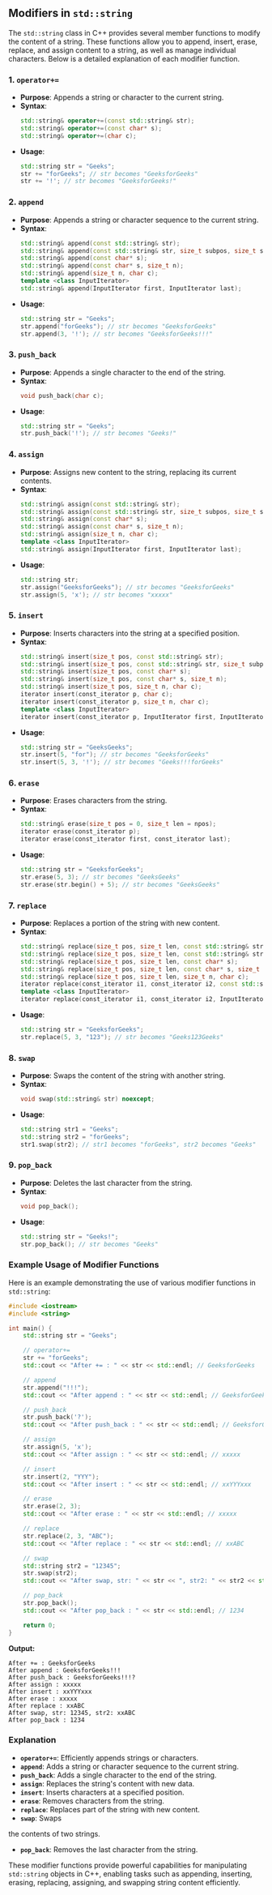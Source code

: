 ## Modifiers in `std::string`

The `std::string` class in C++ provides several member functions to modify the content of a string. These functions allow you to append, insert, erase, replace, and assign content to a string, as well as manage individual characters. Below is a detailed explanation of each modifier function.

### 1. `operator+=`

- **Purpose**: Appends a string or character to the current string.
- **Syntax**:
  ```cpp
  std::string& operator+=(const std::string& str);
  std::string& operator+=(const char* s);
  std::string& operator+=(char c);
  ```
- **Usage**:
  ```cpp
  std::string str = "Geeks";
  str += "forGeeks"; // str becomes "GeeksforGeeks"
  str += '!'; // str becomes "GeeksforGeeks!"
  ```

### 2. `append`

- **Purpose**: Appends a string or character sequence to the current string.
- **Syntax**:
  ```cpp
  std::string& append(const std::string& str);
  std::string& append(const std::string& str, size_t subpos, size_t sublen);
  std::string& append(const char* s);
  std::string& append(const char* s, size_t n);
  std::string& append(size_t n, char c);
  template <class InputIterator>
  std::string& append(InputIterator first, InputIterator last);
  ```
- **Usage**:
  ```cpp
  std::string str = "Geeks";
  str.append("forGeeks"); // str becomes "GeeksforGeeks"
  str.append(3, '!'); // str becomes "GeeksforGeeks!!!"
  ```

### 3. `push_back`

- **Purpose**: Appends a single character to the end of the string.
- **Syntax**:
  ```cpp
  void push_back(char c);
  ```
- **Usage**:
  ```cpp
  std::string str = "Geeks";
  str.push_back('!'); // str becomes "Geeks!"
  ```

### 4. `assign`

- **Purpose**: Assigns new content to the string, replacing its current contents.
- **Syntax**:
  ```cpp
  std::string& assign(const std::string& str);
  std::string& assign(const std::string& str, size_t subpos, size_t sublen);
  std::string& assign(const char* s);
  std::string& assign(const char* s, size_t n);
  std::string& assign(size_t n, char c);
  template <class InputIterator>
  std::string& assign(InputIterator first, InputIterator last);
  ```
- **Usage**:
  ```cpp
  std::string str;
  str.assign("GeeksforGeeks"); // str becomes "GeeksforGeeks"
  str.assign(5, 'x'); // str becomes "xxxxx"
  ```

### 5. `insert`

- **Purpose**: Inserts characters into the string at a specified position.
- **Syntax**:
  ```cpp
  std::string& insert(size_t pos, const std::string& str);
  std::string& insert(size_t pos, const std::string& str, size_t subpos, size_t sublen);
  std::string& insert(size_t pos, const char* s);
  std::string& insert(size_t pos, const char* s, size_t n);
  std::string& insert(size_t pos, size_t n, char c);
  iterator insert(const_iterator p, char c);
  iterator insert(const_iterator p, size_t n, char c);
  template <class InputIterator>
  iterator insert(const_iterator p, InputIterator first, InputIterator last);
  ```
- **Usage**:
  ```cpp
  std::string str = "GeeksGeeks";
  str.insert(5, "for"); // str becomes "GeeksforGeeks"
  str.insert(5, 3, '!'); // str becomes "Geeks!!!forGeeks"
  ```

### 6. `erase`

- **Purpose**: Erases characters from the string.
- **Syntax**:
  ```cpp
  std::string& erase(size_t pos = 0, size_t len = npos);
  iterator erase(const_iterator p);
  iterator erase(const_iterator first, const_iterator last);
  ```
- **Usage**:
  ```cpp
  std::string str = "GeeksforGeeks";
  str.erase(5, 3); // str becomes "GeeksGeeks"
  str.erase(str.begin() + 5); // str becomes "GeeksGeeks"
  ```

### 7. `replace`

- **Purpose**: Replaces a portion of the string with new content.
- **Syntax**:
  ```cpp
  std::string& replace(size_t pos, size_t len, const std::string& str);
  std::string& replace(size_t pos, size_t len, const std::string& str, size_t subpos, size_t sublen);
  std::string& replace(size_t pos, size_t len, const char* s);
  std::string& replace(size_t pos, size_t len, const char* s, size_t n);
  std::string& replace(size_t pos, size_t len, size_t n, char c);
  iterator replace(const_iterator i1, const_iterator i2, const std::string& str);
  template <class InputIterator>
  iterator replace(const_iterator i1, const_iterator i2, InputIterator first, InputIterator last);
  ```
- **Usage**:
  ```cpp
  std::string str = "GeeksforGeeks";
  str.replace(5, 3, "123"); // str becomes "Geeks123Geeks"
  ```

### 8. `swap`

- **Purpose**: Swaps the content of the string with another string.
- **Syntax**:
  ```cpp
  void swap(std::string& str) noexcept;
  ```
- **Usage**:
  ```cpp
  std::string str1 = "Geeks";
  std::string str2 = "forGeeks";
  str1.swap(str2); // str1 becomes "forGeeks", str2 becomes "Geeks"
  ```

### 9. `pop_back`

- **Purpose**: Deletes the last character from the string.
- **Syntax**:
  ```cpp
  void pop_back();
  ```
- **Usage**:
  ```cpp
  std::string str = "Geeks!";
  str.pop_back(); // str becomes "Geeks"
  ```

### Example Usage of Modifier Functions

Here is an example demonstrating the use of various modifier functions in `std::string`:

```cpp
#include <iostream>
#include <string>

int main() {
    std::string str = "Geeks";

    // operator+=
    str += "forGeeks";
    std::cout << "After += : " << str << std::endl; // GeeksforGeeks

    // append
    str.append("!!!");
    std::cout << "After append : " << str << std::endl; // GeeksforGeeks!!!

    // push_back
    str.push_back('?');
    std::cout << "After push_back : " << str << std::endl; // GeeksforGeeks!!!?

    // assign
    str.assign(5, 'x');
    std::cout << "After assign : " << str << std::endl; // xxxxx

    // insert
    str.insert(2, "YYY");
    std::cout << "After insert : " << str << std::endl; // xxYYYxxx

    // erase
    str.erase(2, 3);
    std::cout << "After erase : " << str << std::endl; // xxxxx

    // replace
    str.replace(2, 3, "ABC");
    std::cout << "After replace : " << str << std::endl; // xxABC

    // swap
    std::string str2 = "12345";
    str.swap(str2);
    std::cout << "After swap, str: " << str << ", str2: " << str2 << std::endl; // str: 12345, str2: xxABC

    // pop_back
    str.pop_back();
    std::cout << "After pop_back : " << str << std::endl; // 1234

    return 0;
}
```

**Output:**

```
After += : GeeksforGeeks
After append : GeeksforGeeks!!!
After push_back : GeeksforGeeks!!!?
After assign : xxxxx
After insert : xxYYYxxx
After erase : xxxxx
After replace : xxABC
After swap, str: 12345, str2: xxABC
After pop_back : 1234
```

### Explanation

- **`operator+=`**: Efficiently appends strings or characters.
- **`append`**: Adds a string or character sequence to the current string.
- **`push_back`**: Adds a single character to the end of the string.
- **`assign`**: Replaces the string's content with new data.
- **`insert`**: Inserts characters at a specified position.
- **`erase`**: Removes characters from the string.
- **`replace`**: Replaces part of the string with new content.
- **`swap`**: Swaps

the contents of two strings.

- **`pop_back`**: Removes the last character from the string.

These modifier functions provide powerful capabilities for manipulating `std::string` objects in C++, enabling tasks such as appending, inserting, erasing, replacing, assigning, and swapping string content efficiently.

